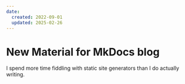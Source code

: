 ```yaml
---
date:
  created: 2022-09-01
  updated: 2025-02-26
---
```


# New Material for MkDocs blog

I spend more time fiddling with static site generators than I do actually
writing.
